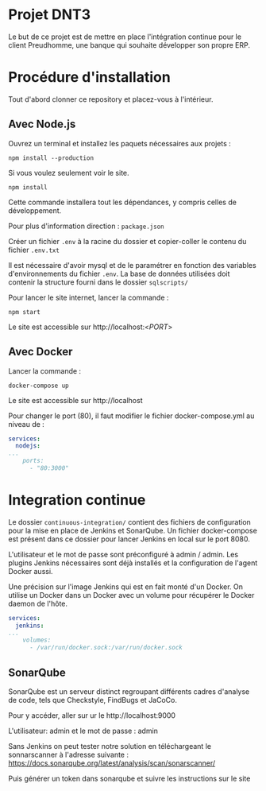 # Projet DNT3
Le but de ce projet est de mettre en place l'intégration continue pour le client Preudhomme, une banque qui souhaite développer son propre ERP.
# Procédure d'installation
Tout d'abord clonner ce repository et placez-vous à l'intérieur.
## Avec Node.js
Ouvrez un terminal et installez les paquets nécessaires aux projets :
```
npm install --production
```
Si vous voulez seulement voir le site.
```
npm install 
```
Cette commande installera tout les dépendances, y compris celles de développement.

Pour plus d'information direction : `package.json`

Créer un fichier `.env` à la racine du dossier et copier-coller le contenu du fichier `.env.txt`

Il est nécessaire d'avoir mysql et de le paramétrer en fonction des variables d'environnements du fichier `.env`.
La base de données utilisées doit contenir la structure fourni dans le dossier `sqlscripts/`

Pour lancer le site internet, lancer la commande :
```
npm start
```
Le site est accessible sur http://localhost:<_PORT_>
## Avec Docker
Lancer la commande :
```
docker-compose up
```
Le site est accessible sur http://localhost

Pour changer le port (80), il faut modifier le fichier docker-compose.yml au niveau de :
```yaml
services:
  nodejs:
...
    ports:
      - "80:3000"
```
# Integration continue
Le dossier `continuous-integration/` contient des fichiers de configuration pour la mise en place de Jenkins et SonarQube. 
Un fichier docker-compose est présent dans ce dossier pour lancer Jenkins en local sur le port 8080.

L'utilisateur et le mot de passe sont préconfiguré à admin / admin.
Les plugins Jenkins nécessaires sont déjà installés et la configuration de l'agent Docker aussi.

Une précision sur l'image Jenkins qui est en fait monté d'un Docker. 
On utilise un Docker dans un Docker avec un volume pour récupérer le Docker daemon de l'hôte.
```yaml
services:
  jenkins:
...
    volumes:
      - /var/run/docker.sock:/var/run/docker.sock
```
## SonarQube
SonarQube est un serveur distinct regroupant différents cadres d'analyse de code, tels que Checkstyle, FindBugs et JaCoCo. 

Pour y accéder, aller sur ur le http://localhost:9000 

L'utilisateur: admin et le mot de passe : admin

Sans Jenkins on peut tester notre solution en téléchargeant le sonnarscanner à l'adresse suivante :
https://docs.sonarqube.org/latest/analysis/scan/sonarscanner/

Puis générer un token dans sonarqube et suivre les instructions sur le site